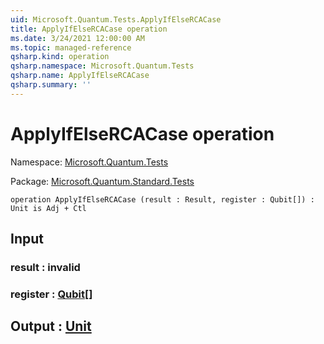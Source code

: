 ```yaml
---
uid: Microsoft.Quantum.Tests.ApplyIfElseRCACase
title: ApplyIfElseRCACase operation
ms.date: 3/24/2021 12:00:00 AM
ms.topic: managed-reference
qsharp.kind: operation
qsharp.namespace: Microsoft.Quantum.Tests
qsharp.name: ApplyIfElseRCACase
qsharp.summary: ''
---
```


# ApplyIfElseRCACase operation

Namespace: [Microsoft.Quantum.Tests](xref:Microsoft.Quantum.Tests)

Package: [Microsoft.Quantum.Standard.Tests](https://nuget.org/packages/Microsoft.Quantum.Standard.Tests)




```qsharp
operation ApplyIfElseRCACase (result : Result, register : Qubit[]) : Unit is Adj + Ctl
```


## Input

### result : __invalid<Result>__




### register : [Qubit](xref:microsoft.quantum.lang-ref.qubit)[]





## Output : [Unit](xref:microsoft.quantum.lang-ref.unit)

